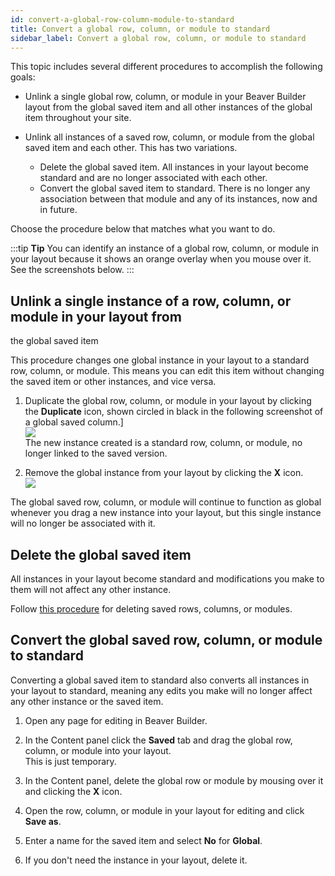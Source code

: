 ```yaml
---
id: convert-a-global-row-column-module-to-standard
title: Convert a global row, column, or module to standard
sidebar_label: Convert a global row, column, or module to standard
---
```


This topic includes several different procedures to accomplish the following
goals:

  * Unlink a single global row, column, or module in your Beaver Builder layout from the global saved item and all other instances of the global item throughout your site.

  * Unlink all instances of a saved row, column, or module from the global saved item and each other. This has two variations.
    * Delete the global saved item. All instances in your layout become standard and are no longer associated with each other.
    * Convert the global saved item to standard. There is no longer any association between that module and any of its instances, now and in future.

Choose the procedure below that matches what you want to do.

:::tip **Tip**
You can identify an instance of a global row, column, or module in
your layout because it shows an orange overlay when you mouse over it. See the
screenshots below.
:::

##  Unlink a single instance of a row, column, or module in your layout from
the global saved item

This procedure changes one global instance in your layout to a standard row,
column, or module. This means you can edit this item without changing the
saved item or other instances, and vice versa.

  1. Duplicate the global row, column, or module in your layout by clicking the **Duplicate** icon, shown circled in black in the following screenshot of a global saved column.]  
![](/img/row-columns-convert-global-standard-1.jpg)  
The new instance created is a standard row, column, or module, no longer
linked to the saved version.

  2. Remove the global instance from your layout by clicking the **X** icon.  
![](/img/row-columns-convert-global-standard-2.jpg)

The global saved row, column, or module will continue to function as global
whenever you drag a new instance into your layout, but this single instance
will no longer be associated with it.

## Delete the global saved item

All instances in your layout become standard and modifications you make to
them will not affect any other instance.

Follow [this procedure](/beaver-builder/layouts/templates/delete-a-saved-row-column-module.md) for deleting saved rows,
columns, or modules.

## Convert the global saved row, column, or module to standard

Converting a global saved item to standard also converts all instances in your
layout to standard, meaning any edits you make will no longer affect any other
instance or the saved item.

  1. Open any page for editing in Beaver Builder.
  2. In the Content panel click the **Saved** tab and drag the global row, column, or module into your layout.  
This is just temporary.

  3. In the Content panel, delete the global row or module by mousing over it and clicking the **X** icon.
  4. Open the row, column, or module in your layout for editing and click **Save as**.
  5. Enter a name for the saved item and select **No** for **Global**.
  6. If you don't need the instance in your layout, delete it.
